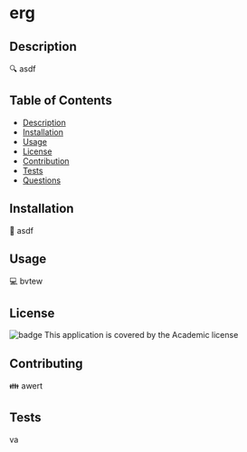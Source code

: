 <h1>erg</h1>

 ## Description
 🔍 asdf

 ## Table of Contents
 - [Description](#description)
 - [Installation](#installation)
 - [Usage](#usage)
 - [License](#license)
 - [Contribution](#contribution)
 - [Tests](#tests)
 - [Questions](#questions)

## Installation
 💾 asdf

## Usage
 💻 bvtew

## License
 ![badge](https://img.shields.io/badge/license-Academic-brightgreen)
 This application is covered by the Academic
 license

## Contributing
 👪 awert

## Tests
 va

